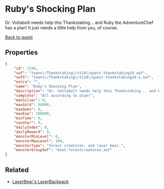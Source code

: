 # Ruby's Shocking Plan

Dr. Voltabolt needs help this Thankstaking... and Ruby the AdventureChef has a plan! It just needs a little help from you, of course.

[Back to quest](../quests.md)

## Properties

```json
{
    "id": 2196,
    "swf": "towns\/Thankstaking\/tt24\/quest-thankstaking24.swf",
    "swfX": "towns\/Thankstaking\/tt24\/quest-thankstaking24-x.swf",
    "extra": "",
    "name": "Ruby's Shocking Plan",
    "description": "Dr. Voltabolt needs help this Thankstaking... and Ruby the AdventureChef has a plan! It just needs a little help from you, of course.",
    "complete": "All according to plan!",
    "maxSilver": 0,
    "maxGold": 50000,
    "maxGems": 0,
    "maxExp": 200000,
    "minTime": 0,
    "counter": 0,
    "dailyIndex": 0,
    "dailyReward": 0,
    "monsterMinLevel": 0,
    "monsterMaxLevel": 100,
    "monsterType": "forest creatures. and laser bear.",
    "monsterGroupSwf": "mset-forestcreatures.swf"
}
```

## Related

- [LaserBear's LaserBackpack](../items/22206-laserbear-s-laserbackpack.md)

